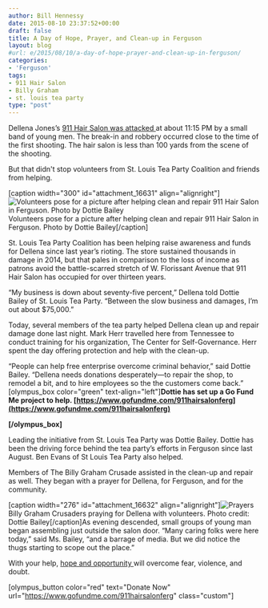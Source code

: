 ```yaml
---
author: Bill Hennessy
date: 2015-08-10 23:37:52+00:00
draft: false
title: A Day of Hope, Prayer, and Clean-up in Ferguson
layout: blog
#url: e/2015/08/10/a-day-of-hope-prayer-and-clean-up-in-ferguson/
categories:
- 'Ferguson'
tags:
- 911 Hair Salon
- Billy Graham
- st. louis tea party
type: "post"
---
```


Dellena Jones’s [911 Hair Salon was attacked ](https://hennessysview.com/2015/08/10/911-beauty-salon-targeted-by-looters-please-help/)at about 11:15 PM by a small band of young men. The break-in and robbery occurred close to the time of the first shooting. The hair salon is less than 100 yards from the scene of the shooting.

But that didn't stop volunteers from St. Louis Tea Party Coalition and friends from helping.

[caption width="300" id="attachment_16631" align="alignright"]![Volunteers pose for a picture after helping clean and repair 911 Hair Salon in Ferguson. Photo by Dottie Bailey](https://hennessysview.com/wp-content/uploads/2015/08/IMG_33301-300x250.jpg)
Volunteers pose for a picture after helping clean and repair 911 Hair Salon in Ferguson. Photo by Dottie Bailey[/caption]

St. Louis Tea Party Coalition has been helping raise awareness and funds for Dellena since last year’s rioting. The store sustained thousands in damage in 2014, but that pales in comparison to the loss of income as patrons avoid the battle-scarred stretch of W. Florissant Avenue that 911 Hair Salon has occupied for over thirteen years.

“My business is down about seventy-five percent,” Dellena told Dottie Bailey of St. Louis Tea Party. “Between the slow business and damages, I’m out about $75,000.”

Today, several members of the tea party helped Dellena clean up and repair damage done last night. Mark Herr travelled here from Tennessee to conduct training for his organization, The Center for Self-Governance. Herr spent the day offering protection and help with the clean-up.

“People can help free enterprise overcome criminal behavior,” said Dottie Bailey. “Dellena needs donations desperately—to repair the shop, to remodel a bit, and to hire employees so the the customers come back.”
[olympus_box color="green" text-align="left"]**Dottie has set up a Go Fund Me project to help.  [https://www.gofundme.com/911hairsalonferg](https://www.gofundme.com/911hairsalonferg)**

**[/olympus_box]**

Leading the initiative from St. Louis Tea Party was Dottie Bailey. Dottie has been the driving force behind the tea party’s efforts in Ferguson since last August. Ben Evans of St Louis Tea Party also helped.

Members of The Billy Graham Crusade assisted in the clean-up and repair as well. They began with a prayer for Dellena, for Ferguson, and for the community.

[caption width="276" id="attachment_16632" align="alignright"]![Prayers](https://hennessysview.com/wp-content/uploads/2015/08/IMG_3332.JPG-276x300.jpg)
Billy Graham Crusaders praying for Dellena with volunteers. Photo credit: Dottie Bailey[/caption]As evening descended, small groups of young man began assembling just outside the salon door. “Many caring folks were here today,” said Ms. Bailey, “and a barrage of media. But we did notice the thugs starting to scope out the place.”

With your help, [hope and opportunity ](https://hennessysview.com/2015/08/09/why-bother/)will overcome fear, violence, and doubt.





[olympus_button color="red" text="Donate Now" url="https://www.gofundme.com/911hairsalonferg" class="custom"]


